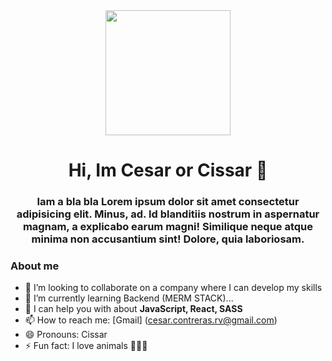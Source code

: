 <div id="header" align="center">
  <img
    src="https://media.giphy.com/media/2IudUHdI075HL02Pkk/giphy.gif"
    width="200"
  />
  <h1 align="center">Hi, Im Cesar or Cissar 👋</h1>
  <h3 align="center">Iam a bla bla Lorem ipsum dolor sit amet consectetur adipisicing elit. Minus, ad. Id blanditiis nostrum in aspernatur magnam, a explicabo earum magni! Similique neque atque minima non accusantium sint! Dolore, quia laboriosam.</h3>
</div>


### About me

- 👯 I’m looking to collaborate on a company where I can develop my skills
- 🌱 I’m currently learning Backend (MERM STACK)...
- 💬 I can help you with about **JavaScript, React, SASS**
- 📫 How to reach me: [Gmail] (cesar.contreras.rv@gmail.com)
- 😄 Pronouns: Cissar
- ⚡ Fun fact: I love animals 🐶🐵🐣
